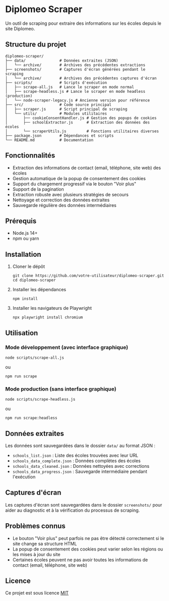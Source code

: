 # Diplomeo Scraper

Un outil de scraping pour extraire des informations sur les écoles depuis le site Diplomeo.

## Structure du projet

```
diplomeo-scraper/
├── data/               # Données extraites (JSON)
│   └── archive/        # Archives des précédentes extractions
├── screenshots/        # Captures d'écran générées pendant le scraping
│   └── archive/        # Archives des précédentes captures d'écran
├── scripts/            # Scripts d'exécution
│   ├── scrape-all.js   # Lance le scraper en mode normal
│   ├── scrape-headless.js # Lance le scraper en mode headless (production)
│   └── node-scraper-legacy.js # Ancienne version pour référence
├── src/                # Code source principal
│   ├── scraper.js      # Script principal de scraping
│   └── utils/          # Modules utilitaires
│       ├── cookieConsentHandler.js # Gestion des popups de cookies
│       ├── schoolExtractor.js      # Extraction des données des écoles
│       └── scraperUtils.js         # Fonctions utilitaires diverses
├── package.json        # Dépendances et scripts
└── README.md           # Documentation
```

## Fonctionnalités

- Extraction des informations de contact (email, téléphone, site web) des écoles
- Gestion automatique de la popup de consentement des cookies
- Support du chargement progressif via le bouton "Voir plus"
- Support de la pagination
- Extraction robuste avec plusieurs stratégies de secours
- Nettoyage et correction des données extraites
- Sauvegarde régulière des données intermédiaires

## Prérequis

- Node.js 14+
- npm ou yarn

## Installation

1. Cloner le dépôt
   ```
   git clone https://github.com/votre-utilisateur/diplomeo-scraper.git
   cd diplomeo-scraper
   ```

2. Installer les dépendances
   ```
   npm install
   ```

3. Installer les navigateurs de Playwright
   ```
   npx playwright install chromium
   ```

## Utilisation

### Mode développement (avec interface graphique)

```
node scripts/scrape-all.js
```

ou

```
npm run scrape
```

### Mode production (sans interface graphique)

```
node scripts/scrape-headless.js
```

ou

```
npm run scrape:headless
```

## Données extraites

Les données sont sauvegardées dans le dossier `data/` au format JSON :

- `schools_list.json` : Liste des écoles trouvées avec leur URL
- `schools_data_complete.json` : Données complètes des écoles
- `schools_data_cleaned.json` : Données nettoyées avec corrections
- `schools_data_progress.json` : Sauvegarde intermédiaire pendant l'exécution

## Captures d'écran

Les captures d'écran sont sauvegardées dans le dossier `screenshots/` pour aider au diagnostic et à la vérification du processus de scraping.

## Problèmes connus

- Le bouton "Voir plus" peut parfois ne pas être détecté correctement si le site change sa structure HTML
- La popup de consentement des cookies peut varier selon les régions ou les mises à jour du site
- Certaines écoles peuvent ne pas avoir toutes les informations de contact (email, téléphone, site web)

## Licence

Ce projet est sous licence [MIT](LICENSE) 
